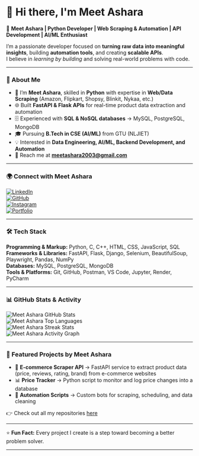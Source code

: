 # 👋 Hi there, I'm Meet Ashara  

🚀 **Meet Ashara | Python Developer | Web Scraping & Automation | API Development | AI/ML Enthusiast**  

I’m a passionate developer focused on **turning raw data into meaningful insights**, building **automation tools**, and creating **scalable APIs**.  
I believe in *learning by building* and solving real-world problems with code.  

---

### 📖 About Me  
- 🐍 I’m **Meet Ashara**, skilled in **Python** with expertise in **Web/Data Scraping** (Amazon, Flipkart, Shopsy, Blinkit, Nykaa, etc.)  
- 🌐 Built **FastAPI & Flask APIs** for real-time product data extraction and automation  
- 🗄️ Experienced with **SQL & NoSQL databases** → MySQL, PostgreSQL, MongoDB  
- 🎓 Pursuing **B.Tech in CSE (AI/ML)** from GTU (NLJIET)  
- 💡 Interested in **Data Engineering, AI/ML, Backend Development, and Automation**  
- 📩 Reach me at **[meetashara2003@gmail.com](mailto:meetashara2003@gmail.com)**  

---

### 🌍 Connect with Meet Ashara  
[![LinkedIn](https://img.shields.io/badge/Meet%20Ashara%20on%20LinkedIn-blue?style=for-the-badge&logo=linkedin)](https://www.linkedin.com/in/meetashara/)  
[![GitHub](https://img.shields.io/badge/Meet%20Ashara%20on%20GitHub-black?style=for-the-badge&logo=github)](https://github.com/meet-ashara)  
[![Instagram](https://img.shields.io/badge/Meet%20Ashara%20on%20Instagram-purple?style=for-the-badge&logo=instagram)](https://www.instagram.com/meet_ashara/)  
[![Portfolio](https://img.shields.io/badge/Meet%20Ashara%20Portfolio-green?style=for-the-badge&logo=firefox)](https://meet-ashara.github.io/meet-ashara/)  

---

### 🛠️ Tech Stack  
**Programming & Markup:** Python, C, C++, HTML, CSS, JavaScript, SQL  
**Frameworks & Libraries:** FastAPI, Flask, Django, Selenium, BeautifulSoup, Playwright, Pandas, NumPy  
**Databases:** MySQL, PostgreSQL, MongoDB  
**Tools & Platforms:** Git, GitHub, Postman, VS Code, Jupyter, Render, PyCharm  

---

### 📊 GitHub Stats & Activity  
![Meet Ashara GitHub Stats](https://github-readme-stats.vercel.app/api?username=meet-ashara&show_icons=true&theme=radical)  
![Meet Ashara Top Languages](https://github-readme-stats.vercel.app/api/top-langs/?username=meet-ashara&layout=compact&theme=radical)  
![Meet Ashara Streak Stats](https://github-readme-streak-stats.herokuapp.com/?user=meet-ashara&theme=radical)  
![Meet Ashara Activity Graph](https://github-readme-activity-graph.vercel.app/graph?username=meet-ashara&theme=react-dark)  

---

### 🚀 Featured Projects by Meet Ashara  
- 🔎 **E-commerce Scraper API** → FastAPI service to extract product data (price, reviews, rating, brand) from e-commerce websites  
- 📊 **Price Tracker** → Python script to monitor and log price changes into a database  
- 🤖 **Automation Scripts** → Custom bots for scraping, scheduling, and data cleaning  

👉 Check out all my repositories [here](https://github.com/meet-ashara?tab=repositories)  

---

⭐ **Fun Fact:** Every project I create is a step toward becoming a better problem solver.  

---
